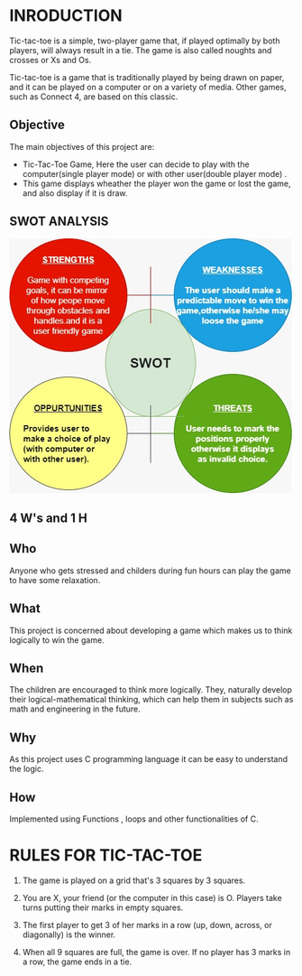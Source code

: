 # INRODUCTION

Tic-tac-toe is a simple, two-player game that, if played optimally by both players, will always result in a tie. The game is also called noughts and crosses or Xs and Os.


Tic-tac-toe is a game that is traditionally played by being drawn on paper, and it can be played on a computer or on a variety of media. Other games, such as Connect 4, are based on this classic.

## Objective
The main objectives of this project are: 
* Tic-Tac-Toe Game, Here the user can decide to play with the computer(single player mode) or with other user(double player mode) .
* This game displays wheather the player won the game or lost the game, and also display if it is draw.

## SWOT ANALYSIS
![image](https://github.com/yaswanthmittireddy/stepin-miniproject/blob/main/7_Others/SWOT.jpeg)



## **4 W's and 1 H**

## Who

Anyone who gets stressed and childers during fun hours  can play the game to have some relaxation.

## What

This project is concerned about developing a game which makes us to think logically to win the game.

## When

The children are encouraged to think more logically. They,  naturally develop their logical-mathematical thinking, which can help them in subjects such as math and engineering in the future.

## Why

As this project uses C programming language  it can be easy to understand the logic.

## How

Implemented using Functions , loops and other functionalities of C.
# RULES FOR TIC-TAC-TOE
1. The game is played on a grid that's 3 squares by 3 squares.

2. You are X, your friend (or the computer in this case) is O. Players take turns putting their marks in empty squares.

3. The first player to get 3 of her marks in a row (up, down, across, or diagonally) is the winner.

4. When all 9 squares are full, the game is over. If no player has 3 marks in a row, the game ends in a tie.
